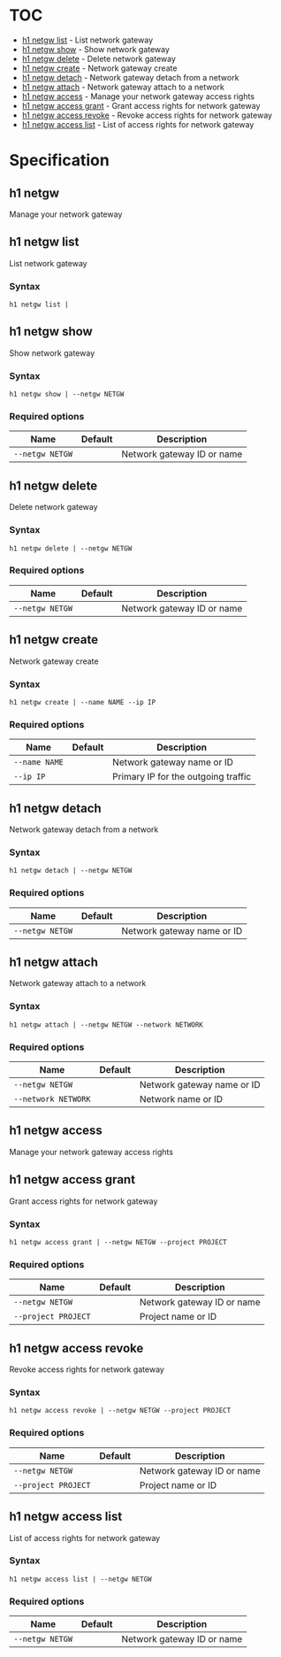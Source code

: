 # TOC

 * [h1 netgw list](#h1-netgw-list) - List network gateway
 * [h1 netgw show](#h1-netgw-show) - Show network gateway
 * [h1 netgw delete](#h1-netgw-delete) - Delete network gateway
 * [h1 netgw create](#h1-netgw-create) - Network gateway create
 * [h1 netgw detach](#h1-netgw-detach) - Network gateway detach from a network
 * [h1 netgw attach](#h1-netgw-attach) - Network gateway attach to a network
 * [h1 netgw access](#h1-netgw-access) - Manage your network gateway access rights
  * [h1 netgw access grant](#h1-netgw-access-grant) - Grant access rights for network gateway
  * [h1 netgw access revoke](#h1-netgw-access-revoke) - Revoke access rights for network gateway
  * [h1 netgw access list](#h1-netgw-access-list) - List of access rights for network gateway


# Specification

## h1 netgw

Manage your network gateway

## h1 netgw list

List network gateway

### Syntax

```h1 netgw list | ```

## h1 netgw show

Show network gateway

### Syntax

```h1 netgw show | --netgw NETGW```

### Required options

| Name | Default | Description |
| ---- | ------- | ----------- |
| ```--netgw NETGW``` |  | Network gateway ID or name |

## h1 netgw delete

Delete network gateway

### Syntax

```h1 netgw delete | --netgw NETGW```

### Required options

| Name | Default | Description |
| ---- | ------- | ----------- |
| ```--netgw NETGW``` |  | Network gateway ID or name |

## h1 netgw create

Network gateway create

### Syntax

```h1 netgw create | --name NAME --ip IP```

### Required options

| Name | Default | Description |
| ---- | ------- | ----------- |
| ```--name NAME``` |  | Network gateway name or ID |
| ```--ip IP``` |  | Primary IP for the outgoing traffic |

## h1 netgw detach

Network gateway detach from a network

### Syntax

```h1 netgw detach | --netgw NETGW```

### Required options

| Name | Default | Description |
| ---- | ------- | ----------- |
| ```--netgw NETGW``` |  | Network gateway name or ID |

## h1 netgw attach

Network gateway attach to a network

### Syntax

```h1 netgw attach | --netgw NETGW --network NETWORK```

### Required options

| Name | Default | Description |
| ---- | ------- | ----------- |
| ```--netgw NETGW``` |  | Network gateway name or ID |
| ```--network NETWORK``` |  | Network name or ID |

## h1 netgw access

Manage your network gateway access rights

## h1 netgw access grant

Grant access rights for network gateway

### Syntax

```h1 netgw access grant | --netgw NETGW --project PROJECT```

### Required options

| Name | Default | Description |
| ---- | ------- | ----------- |
| ```--netgw NETGW``` |  | Network gateway ID or name |
| ```--project PROJECT``` |  | Project name or ID |

## h1 netgw access revoke

Revoke access rights for network gateway

### Syntax

```h1 netgw access revoke | --netgw NETGW --project PROJECT```

### Required options

| Name | Default | Description |
| ---- | ------- | ----------- |
| ```--netgw NETGW``` |  | Network gateway ID or name |
| ```--project PROJECT``` |  | Project name or ID |

## h1 netgw access list

List of access rights for network gateway

### Syntax

```h1 netgw access list | --netgw NETGW```

### Required options

| Name | Default | Description |
| ---- | ------- | ----------- |
| ```--netgw NETGW``` |  | Network gateway ID or name |

